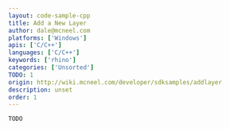 ```yaml
---
layout: code-sample-cpp
title: Add a New Layer
author: dale@mcneel.com
platforms: ['Windows']
apis: ['C/C++']
languages: ['C/C++']
keywords: ['rhino']
categories: ['Unsorted']
TODO: 1
origin: http://wiki.mcneel.com/developer/sdksamples/addlayer
description: unset
order: 1
---
```


```cpp
TODO
```
